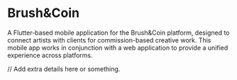 # Brush&Coin 

A Flutter-based mobile application for the Brush&Coin platform, designed to connect artists with clients for commission-based creative work. This mobile app works in conjunction with a web application to provide a unified experience across platforms.

// Add extra details here or something.